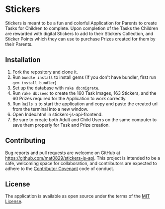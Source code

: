 # Stickers

Stickers is meant to be a fun and colorful Application for Parents to create Tasks for Children to complete. Upon completion of the Tasks the Children are rewarded with digital Stickers to add to their Stickers Collection, and Sticker Points which they can use to purchase Prizes created for them by their Parents.

## Installation

1. Fork the repository and clone it.
2. Run `bundle install` to install gems (If you don't have bundler, first run `gem install bundler`)
3. Set up the database with `rake db:migrate`.
4. Run `rake db:seed` to create the 160 Task Images, 163 Stickers, and the 60 Prizes required for the Application to work     correctly.
5. Run `Rails s` to start the application and copy and paste the created url from the terminal into a new window.
6. Open Index.html in stickers-js-api-frontend.
7. Be sure to create both Adult and Child Users on the same computer to save them properly for Task and Prize creation.

## Contributing

Bug reports and pull requests are welcome on GitHub at https://github.com/mat0829/stickers-js-api. This project is intended to be a safe, welcoming space for collaboration, and contributors are expected to adhere to the [Contributor Covenant](http://contributor-covenant.org) code of conduct.

## License

The application is available as open source under the terms of the [MIT License](https://github.com/mat0829/stickers-js-api/blob/master/LICENSE).